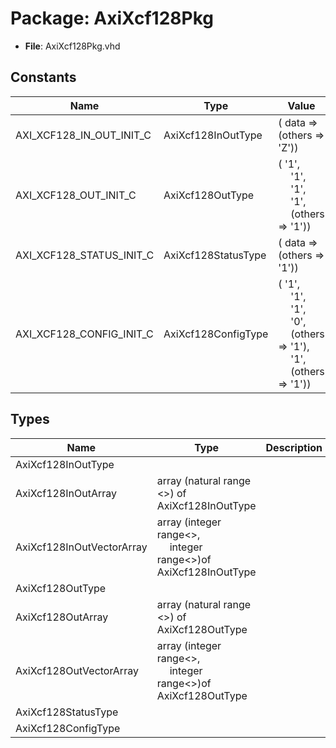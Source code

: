 # Package: AxiXcf128Pkg

- **File**: AxiXcf128Pkg.vhd
## Constants

| Name                     | Type                | Value                                                                                                                                                                                                                                                                                                                           | Description |
| ------------------------ | ------------------- | ------------------------------------------------------------------------------------------------------------------------------------------------------------------------------------------------------------------------------------------------------------------------------------------------------------------------------- | ----------- |
| AXI_XCF128_IN_OUT_INIT_C | AxiXcf128InOutType  |  (       data => (others => 'Z'))                                                                                                                                                                                                                                                                                               |             |
| AXI_XCF128_OUT_INIT_C    | AxiXcf128OutType    |  (       '1',<br><span style="padding-left:20px">       '1',<br><span style="padding-left:20px">       '1',<br><span style="padding-left:20px">       '1',<br><span style="padding-left:20px">       (others => '1'))                                                                                                           |             |
| AXI_XCF128_STATUS_INIT_C | AxiXcf128StatusType |  (       data => (others => '1'))                                                                                                                                                                                                                                                                                               |             |
| AXI_XCF128_CONFIG_INIT_C | AxiXcf128ConfigType |  (       '1',<br><span style="padding-left:20px">       '1',<br><span style="padding-left:20px">       '1',<br><span style="padding-left:20px">       '0',<br><span style="padding-left:20px">       (others => '1'),<br><span style="padding-left:20px">       '1',<br><span style="padding-left:20px">       (others => '1')) |             |
## Types

| Name                      | Type                                                                                               | Description |
| ------------------------- | -------------------------------------------------------------------------------------------------- | ----------- |
| AxiXcf128InOutType        |                                                                                                    |             |
| AxiXcf128InOutArray       | array (natural range <>) of AxiXcf128InOutType                                                     |             |
| AxiXcf128InOutVectorArray | array (integer range<>,<br><span style="padding-left:20px"> integer range<>)of AxiXcf128InOutType  |             |
| AxiXcf128OutType          |                                                                                                    |             |
| AxiXcf128OutArray         | array (natural range <>) of AxiXcf128OutType                                                       |             |
| AxiXcf128OutVectorArray   | array (integer range<>,<br><span style="padding-left:20px"> integer range<>)of AxiXcf128OutType    |             |
| AxiXcf128StatusType       |                                                                                                    |             |
| AxiXcf128ConfigType       |                                                                                                    |             |
